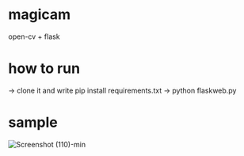 # magicam
open-cv + flask 

# how to run
-> clone it and write pip install requirements.txt
-> python flaskweb.py

# sample
![Screenshot (110)-min](https://user-images.githubusercontent.com/57286246/139626474-70f12959-3a4e-4d90-b650-ccf3cdb52c9e.png)

